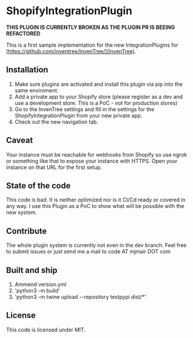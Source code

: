 # ShopifyIntegrationPlugin

**THIS PLUGIN IS CURRENTLY BROKEN AS THE PLUGIN PR IS BEEING REFACTORED**

This is a first sample implementation for the new IntegrationPlugins for [https://github.com/inventree/InvenTree/](InvenTree).

## Installation

1. Make sure plugins are activated and install this plugin via pip into the same enviroment.
2. Add a private app to your Shopify store (please register as a dev and use a development store. This is a PoC - not for production stores)
3. Go to the InvenTree settings and fill in the settings for the ShopifyIntegrationPlugin from your new private app.
4. Check out the new navigation tab.

## Caveat

Your instance must be reachable for webhooks from Shopify so use ngrok or something like that to expose your instance with HTTPS.
Open your instance on that URL for the first setup.

## State of the code

This code is bad. It is neither optimized nor is it CI/Cd ready or covered in any way.
I use this Plugin as a PoC to show what will be possible with the new system.

## Contribute

The whole plugin system is currently not even in the dev branch.
Feel free to submit issues or just send me a mail to code AT mjmair DOT com

## Built and ship
1. Ammend version.yml
2. 'python3 -m build'
3. 'python3 -m twine upload --repository testpypi dist/*'

## License

This code is licensed under MIT.

